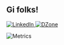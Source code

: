 ## Gi folks!

<div align="left">
  <a href="https://www.linkedin.com/in/pedro-arraes-a4667224/">
    <img
      src="https://img.shields.io/badge/pedroarraes-blue?style=flat-square&logo=Linkedin&logoColor=white&link=https://www.linkedin.com/in/pedro-arraes-a4667224/"
      alt="LinkedIn"
    />
  </a>
  <a href="https://dzone.com/users/4657319/parraes.html">
    <img
      src="https://img.shields.io/badge/pedroarraes-green?style=flat-square&logo=DZone&logoColor=white&link=https://dzone.com/users/4657319/parraes.html"
      alt="DZone"
    />
  </a>
  
![Metrics](https://metrics.lecoq.io/pedroarraes?template=classic&base=header%2C%20activity%2C%20community%2C%20repositories%2C%20metadata&base.indepth=false&base.hireable=false&base.skip=false&config.timezone=America%2FSao_Paulo)
